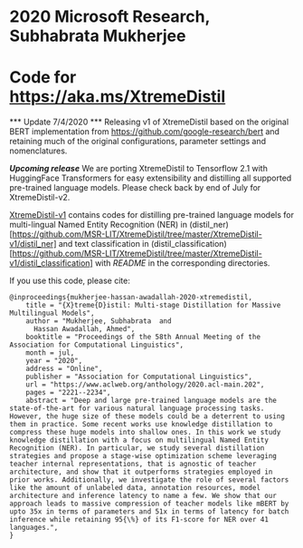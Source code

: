 # 2020 Microsoft Research, Subhabrata Mukherjee
# Code for https://aka.ms/XtremeDistil

*** Update 7/4/2020 *** 
Releasing v1 of XtremeDistil based on the original BERT implementation from https://github.com/google-research/bert and retaining much of the original configurations, parameter settings and nomenclatures.

***Upcoming release***
We are porting XtremeDistil to Tensorflow 2.1 with HuggingFace Transformers for easy extensibility and distilling all supported pre-trained language models. Please check back by end of July for XtremeDistil-v2.

[XtremeDistil-v1](https://github.com/MSR-LIT/XtremeDistil/tree/master/XtremeDistil-v1) contains codes for distilling pre-trained language models for multi-lingual Named Entity Recognition (NER) in (distil_ner)[https://github.com/MSR-LIT/XtremeDistil/tree/master/XtremeDistil-v1/distil_ner] and text classification in (distil_classification)[https://github.com/MSR-LIT/XtremeDistil/tree/master/XtremeDistil-v1/distil_classification] with *README* in the corresponding directories.

If you use this code, please cite:
```
@inproceedings{mukherjee-hassan-awadallah-2020-xtremedistil,
    title = "{X}treme{D}istil: Multi-stage Distillation for Massive Multilingual Models",
    author = "Mukherjee, Subhabrata  and
      Hassan Awadallah, Ahmed",
    booktitle = "Proceedings of the 58th Annual Meeting of the Association for Computational Linguistics",
    month = jul,
    year = "2020",
    address = "Online",
    publisher = "Association for Computational Linguistics",
    url = "https://www.aclweb.org/anthology/2020.acl-main.202",
    pages = "2221--2234",
    abstract = "Deep and large pre-trained language models are the state-of-the-art for various natural language processing tasks. However, the huge size of these models could be a deterrent to using them in practice. Some recent works use knowledge distillation to compress these huge models into shallow ones. In this work we study knowledge distillation with a focus on multilingual Named Entity Recognition (NER). In particular, we study several distillation strategies and propose a stage-wise optimization scheme leveraging teacher internal representations, that is agnostic of teacher architecture, and show that it outperforms strategies employed in prior works. Additionally, we investigate the role of several factors like the amount of unlabeled data, annotation resources, model architecture and inference latency to name a few. We show that our approach leads to massive compression of teacher models like mBERT by upto 35x in terms of parameters and 51x in terms of latency for batch inference while retaining 95{\%} of its F1-score for NER over 41 languages.",
}
```

